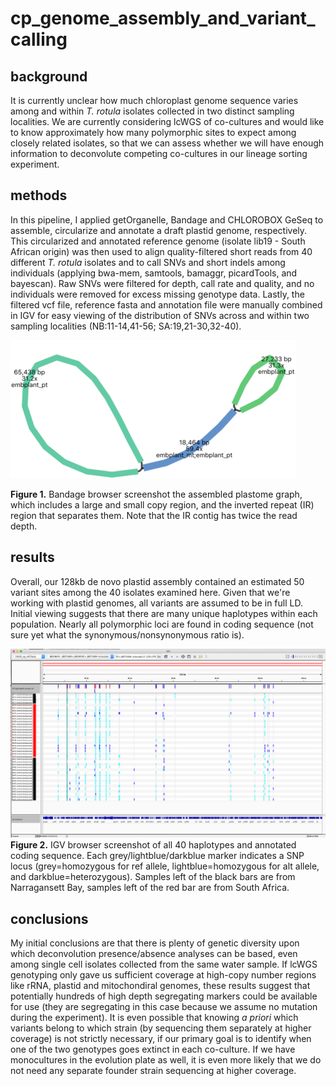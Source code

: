 # cp_genome_assembly_and_variant_calling

## background
It is currently unclear how much chloroplast genome sequence varies among and within <i>T. rotula</i> isolates collected in two distinct sampling localities. We are currently considering lcWGS of co-cultures and would like to know approximately how many polymorphic sites to expect among closely related isolates, so that we can assess whether we will have enough information to deconvolute competing co-cultures in our lineage sorting experiment.

## methods
In this pipeline, I applied getOrganelle, Bandage and CHLOROBOX GeSeq to assemble, circularize and annotate a draft plastid genome, respectively. This circularized and annotated reference genome (isolate lib19 - South African origin) was then used to align quality-filtered short reads from 40 different <i>T. rotula</i> isolates and to call SNVs and short indels among individuals (applying bwa-mem, samtools, bamaggr, picardTools, and bayescan). Raw SNVs were filtered for depth, call rate and quality, and no individuals were removed for excess missing genotype data. Lastly, the filtered vcf file, reference fasta and annotation file were manually combined in IGV for easy viewing of the distribution of SNVs across and within two sampling localities (NB:11-14,41-56; SA:19,21-30,32-40).

![plot](cp_graph_small.png)

<b>Figure 1.</b> Bandage browser screenshot the assembled plastome graph, which includes a large and small copy region, and the inverted repeat (IR) region that separates them. Note that the IR contig has twice the read depth.

## results
Overall, our 128kb de novo plastid assembly contained an estimated 50 variant sites among the 40 isolates examined here. Given that we're working with plastid genomes, all variants are assumed to be in full LD. Initial viewing suggests that there are many unique haplotypes within each population. Nearly all polymorphic loci are found in coding sequence (not sure yet what the synonymous/nonsynonymous ratio is).

![plot](manual_combination_vcf_gb_fasta.png)
<b>Figure 2.</b> IGV browser screenshot of all 40 haplotypes and annotated coding sequence. Each grey/lightblue/darkblue marker indicates a SNP locus (grey=homozygous for ref allele, lightblue=homozygous for alt allele, and darkblue=heterozygous). Samples left of the black bars are from Narragansett Bay, samples left of the red bar are from South Africa.

## conclusions
My initial conclusions are that there is plenty of genetic diversity upon which deconvolution presence/absence analyses can be based, even among single cell isolates collected from the same water sample. If lcWGS genotyping only gave us sufficient coverage at high-copy number regions like rRNA, plastid and mitochondiral genomes, these results suggest that potentially hundreds of high depth segregating markers could be available for use (they are segregating in this case because we assume no mutation during the experiment). It is even possible that knowing <i>a priori</i> which variants belong to which strain (by sequencing them separately at higher coverage) is not strictly necessary, if our primary goal is to identify when one of the two genotypes goes extinct in each co-culture. If we have monocultures in the evolution plate as well, it is even more likely that we do not need any separate founder strain sequencing at higher coverage.

